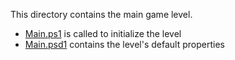 ﻿This directory contains the main game level.

* [Main.ps1](Main.ps1) is called to initialize the level
* [Main.psd1](Main.psd1) contains the level's default properties